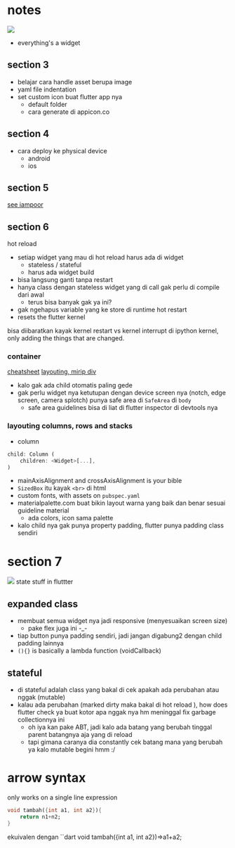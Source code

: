 # notes 
![](https://i.imgur.com/U2SR4Kd.png)
- everything's a widget

## section 3
- belajar cara handle asset berupa image
- yaml file indentation 
- set custom icon buat flutter app nya 
    - default folder 
    - cara generate di appicon.co

## section 4 
- cara deploy ke physical device
    - android
    - ios      

## section 5
[see iampoor](/iampoor/)

## section 6 
hot reload
- setiap widget yang mau di hot reload harus ada di widget
    - stateless / stateful
    - harus ada widget build
- bisa langsung ganti tanpa restart
- hanya class dengan stateless widget yang di call gak perlu di compile dari awal 
    - terus bisa banyak gak ya ini? 
- gak ngehapus variable yang ke store di runtime
hot restart 
- resets the flutter kernel 


bisa diibaratkan kayak kernel restart vs kernel interrupt di ipython kernel, only adding the things that are changed.  

### container 
[cheatsheet](https://medium.com/flutter-community/flutter-layout-cheat-sheet-5363348d037e)
[layouting, mirip div](https://flutter.dev/docs/development/ui/widgets/layout)
- kalo gak ada child otomatis paling gede
- gak perlu widget nya ketutupan dengan device screen nya (notch, edge screen, camera splotch) punya safe area di `SafeArea` di `body`
    - safe area guidelines bisa di liat di flutter inspector di devtools nya

### layouting columns, rows and stacks
- column 
```Dart
child: Column (
    children: <Widget>[...],
)
```
- mainAxisAlignment and crossAxisAlignment is your bible
- `SizedBox` itu kayak `<br>` di html
- custom fonts, with assets on `pubspec.yaml`
- materialpalette.com buat bikin layout warna yang baik dan benar sesuai guideline material
    - ada colors, icon sama palette
- kalo child nya gak punya property padding, flutter punya padding class sendiri 

# section 7
![](https://i.imgur.com/6etXHsV.png)
state stuff in fluttter
## expanded class
- membuat semua widget nya jadi responsive (menyesuaikan screen size)
     - pake flex juga ini -_-
- tiap button punya padding sendiri, jadi jangan digabung2 dengan child padding lainnya
- `(){}` is basically a lambda function (voidCallback)
## stateful 
- di stateful adalah class yang bakal di cek apakah ada perubahan atau nggak (mutable)
- kalau ada perubahan (marked dirty maka bakal di hot reload ), how does flutter check ya buat kotor apa nggak nya hm meninggal fix garbage collectionnya ini 
    - oh iya kan pake ABT, jadi kalo ada batang yang berubah tinggal parent batangnya aja yang di reload 
    - tapi gimana caranya dia constantly cek batang mana yang berubah ya kalo mutable begini hmm :/


# arrow syntax 
only works on a single line expression
```dart 
void tambah({int a1, int a2}){
    return n1+n2; 
}
```
ekuivalen dengan 
``dart
void tambah({int a1, int a2})=>a1+a2;
```